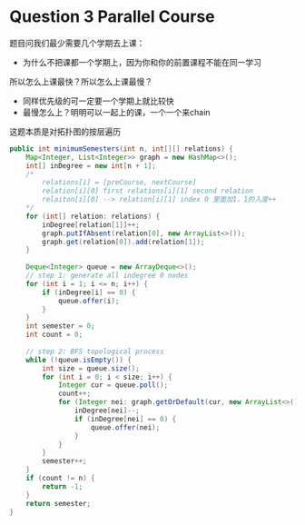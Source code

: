 # Question 3 Parallel Course



题目问我们最少需要几个学期去上课：

* 为什么不把课都一个学期上，因为你和你的前置课程不能在同一学习

所以怎么上课最快？所以怎么上课最慢？

* 同样优先级的可一定要一个学期上就比较快
* 最慢怎么上？明明可以一起上的课，一个一个来chain

这题本质是对拓扑图的按层遍历

```java
public int minimumSemesters(int n, int[][] relations) {
    Map<Integer, List<Integer>> graph = new HashMap<>();
    int[] inDegree = new int[n + 1];
    /*
        relations[i] = [preCourse, nextCourse]
        relation[i][0] first relations[i][1] second relation
        relaiton[i][0] --> relation[i][1] index 0 里面加1，1的入度++
    */ 
    for (int[] relation: relations) {
        inDegree[relation[1]]++;
        graph.putIfAbsent(relation[0], new ArrayList<>());
        graph.get(relation[0]).add(relation[1]);
    }
    
    Deque<Integer> queue = new ArrayDeque<>();
    // step 1: generate all indegree 0 nodes
    for (int i = 1; i <= n; i++) {
        if (inDegree[i] == 0) {
            queue.offer(i);
        }
    }
    int semester = 0;
    int count = 0;
    
    // step 2: BFS topological process
    while (!queue.isEmpty()) {
        int size = queue.size();
        for (int i = 0; i < size; i++) {
            Integer cur = queue.poll();
            count++;
            for (Integer nei: graph.getOrDefault(cur, new ArrayList<>())) {
                inDegree[nei]--;
                if (inDegree[nei] == 0) {
                    queue.offer(nei);
                }
            }
        }
        semester++;
    }
    if (count != n) {
        return -1;
    }
    return semester;
}
```

















































































































